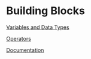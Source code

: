 # Building Blocks

[Variables and Data Types](Building%20Blocks%20ee1a8d95213f4571b338b0b1db8cc2ee/Variables%20and%20Data%20Types%201cdb8413515c499f851d6cd67ff2c9e6.md)

[Operators](Building%20Blocks%20ee1a8d95213f4571b338b0b1db8cc2ee/Operators%20e3d1d0124bb548c38777fff4c7cae352.md)

[Documentation](Building%20Blocks%20ee1a8d95213f4571b338b0b1db8cc2ee/Documentation%20d1c06680c20f4ccfa963cd5ed96c447e.md)